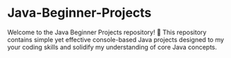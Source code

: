 # Java-Beginner-Projects
Welcome to the Java Beginner Projects repository! 🚀 This repository contains simple yet effective console-based Java projects designed to my your coding skills and solidify my understanding of core Java concepts.
